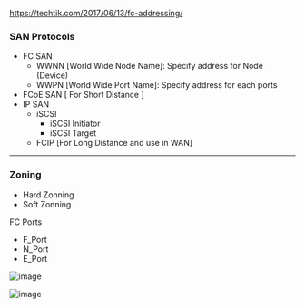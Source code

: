 
https://techtik.com/2017/06/13/fc-addressing/

### SAN Protocols
  - FC SAN
      * WWNN [World Wide Node Name]:  Specify address for Node (Device)
      * WWPN [World Wide Port Name]:  Specify address for each ports
  - FCoE SAN [ For Short Distance ]
  - IP SAN
      * iSCSI
          +  iSCSI Initiator
          +  iSCSI Target 
      * FCIP [For Long Distance and use in WAN]
-----------------------------------------------------------------------
### Zoning
  - Hard Zonning
  - Soft Zonning

FC Ports
  -  F_Port  
  -  N_Port  
  -  E_Port

![image](https://github.com/user-attachments/assets/47decf01-ce6b-4db7-be77-b1ed1642a5e3)



![image](https://github.com/user-attachments/assets/a4f247db-516c-4902-84a8-cc510dc3e24a)
